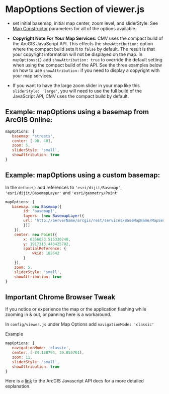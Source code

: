 # MapOptions Section of viewer.js

* set initial basemap, initial map center, zoom level, and sliderStyle. See [Map Constructor](https://developers.arcgis.com/javascript/jsapi/map-amd.html#map1) parameters for all of the options available.

* **Copyright Note For Your Map Services:** CMV uses the compact build of the ArcGIS JavaScript API. This effects the `showAttribution:` option where the compact build sets it to `false` by default. The result is that your copyright information will not be displayed on the map. In `mapOptions:{}` add `showAttribution: true` to override the default setting when using the compact build of the API. See the three examples below on how to use `showAttribution:` if you need to display a copyright with your map services.

* If you want to have the large zoom slider in your map like this `sliderStyle: 'large'`, you will need to use the full build of the JavaScript API,  CMV uses the compact build by default.

## Example: mapOptions using a basemap from ArcGIS Online:
``` javascript
mapOptions: {
   basemap: 'streets',
   center: [-98, 40],
   zoom: 5,
   sliderStyle: 'small',
   showAttribution: true
}
```
## Example: mapOptions using a custom basemap:
In the `define()` add references to `'esri/dijit/Basemap'`, `'esri/dijit/BasemapLayer'` and `'esri/geometry/Point'`
``` javascript
mapOptions: {
   basemap: new Basemap({
        id: 'basemap1',
        layers: [new BasemapLayer({
        url: 'http://ServerName/arcgis/rest/services/BaseMapName/MapServer'
        })]
    }),
    center: new Point({
        x: 6356023.515330248,
        y: 1917313.443425702,
        spatialReference: {
            wkid: 102642
        }
    }),
    zoom: 5,
    sliderStyle: 'small',
    showAttribution: true
}
```

## Important Chrome Browser Tweak
If you notice or experience the map or the application flashing while zooming in & out, or panning here is a workaround.

In ``` config/viewer.js ``` under Map Options add ```navigationMode: 'classic'```

Example
```javascript
mapOptions: {
   navigationMode: 'classic',
   center: [-84.138794, 39.055701],
   zoom: 11,
   sliderStyle: 'small',
   showAttribution: true
}
```
Here is a [link](https://developers.arcgis.com/javascript/jsapi/map-amd.html#navigationmode) to the ArcGIS Javascript API docs for a more detailed explanation.
